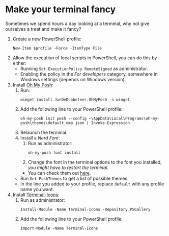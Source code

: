 # Make your terminal fancy

Sometimes we spend hours a day looking at a terminal, why not give ourselves a treat and make it fancy?

1. Create a new PowerShell profile:
	```
	New-Item $profile -Force -ItemType File
	```
2. Allow the execution of local scripts in PowerShell, you can do this by either:
	- Running `Set-ExecutionPolicy RemoteSigned` as administrator.
	- Enabling the policy in the _For developers_ category, somewhere in Windows settings (depends on Windows version).
3. Install [Oh My Posh](https://ohmyposh.dev/):
	1. Run:
		```
		winget install JanDeDobbeleer.OhMyPosh -s winget
		```
	2. Add the following line to your PowerShell profile:
		```
		oh-my-posh init pwsh --config ~\AppData\Local\Programs\oh-my-posh\themes\default.omp.json | Invoke-Expression
		```
	3. Relaunch the terminal.
	4. Install a _Nerd Font_:
		1. Run as administrator:
			```
			oh-my-posh font install
			```
		2. Change the font in the terminal options to the font you installed, _you might have to restart the terminal_.
		- You can check them out [here](https://www.nerdfonts.com/font-downloads).
	- Run `Get-PoshThemes` to get a list of possible themes.
	- In the line you added to your profile, replace `default` with any profile name you want.
3. Install [Terminal-Icons](https://github.com/devblackops/Terminal-Icons):
	1. Run as administrator:
		```
		Install-Module -Name Terminal-Icons -Repository PSGallery
		```
	2. Add the following line to your PowerShell profile:
		```
		Import-Module -Name Terminal-Icons
		```